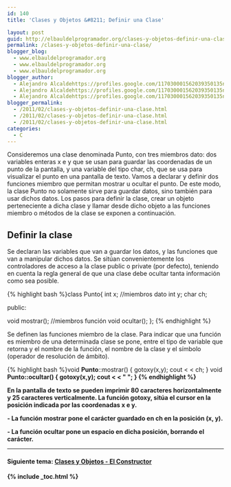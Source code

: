 ```yaml
---
id: 140
title: 'Clases y Objetos &#8211; Definir una Clase'

layout: post
guid: http://elbauldelprogramador.org/clases-y-objetos-definir-una-clase/
permalink: /clases-y-objetos-definir-una-clase/
blogger_blog:
  - www.elbauldelprogramador.org
  - www.elbauldelprogramador.org
  - www.elbauldelprogramador.org
blogger_author:
  - Alejandro Alcaldehttps://profiles.google.com/117030001562039350135noreply@blogger.com
  - Alejandro Alcaldehttps://profiles.google.com/117030001562039350135noreply@blogger.com
  - Alejandro Alcaldehttps://profiles.google.com/117030001562039350135noreply@blogger.com
blogger_permalink:
  - /2011/02/clases-y-objetos-definir-una-clase.html
  - /2011/02/clases-y-objetos-definir-una-clase.html
  - /2011/02/clases-y-objetos-definir-una-clase.html
categories:
  - C
---
```

<div class="iconcpp">
</div>

Consideremos una clase denominada Punto, con tres miembros dato: dos variables enteras x e y que se usan para guardar las coordenadas de un punto de la pantalla, y una variable del tipo char, ch, que se usa para visualizar el punto en una pantalla de texto. Vamos a declarar y definir dos funciones miembro que permitan mostrar u ocultar el punto. De este modo, la clase Punto no solamente sirve para guardar datos, sino también para usar dichos datos. Los pasos para definir la clase, crear un objeto perteneciente a dicha clase y llamar desde dicho objeto a las funciones miembro o métodos de la clase se exponen a continuación.  
  
<!--more-->

## Definir la clase



Se declaran las variables que van a guardar los datos, y las funciones que van a manipular dichos datos. Se sitúan convenientemente los controladores de acceso a la clase public o private (por defecto), teniendo en cuenta la regla general de que una clase debe ocultar tanta información como sea posible.

{% highlight bash %}class Punto{
  int x;          <span class="comentario">//miembros dato</span>
  int y;
  char ch;

public:

  void mostrar(); <span class="comentario">//miembros función</span>
  void ocultar();
};
{% endhighlight %}



Se definen las funciones miembro de la clase. Para indicar que una función es miembro de una determinada clase se pone, entre el tipo de variable que retorna y el nombre de la función, el nombre de la clase y el símbolo (operador de resolución de ámbito).

{% highlight bash %}void <b>Punto</b>::mostrar() {
  gotoxy(x,y);
  cout < < ch;
}
void <b>Punto::ocultar() {
  gotoxy(x,y);
  cout < < " ";
}
{% endhighlight %}


<p>
  
</p>


<p>
  En la pantalla de texto se pueden imprimir 80 caracteres horizontalmente y 25 caracteres verticalmente. La función gotoxy, sitúa el cursor en la posición indicada por las coordenadas x e y.
</p>


<p>
  - La función mostrar pone el carácter guardado en ch en la posición (x, y).
</p>


<p>
  - La función ocultar pone un espacio en dicha posición, borrando el carácter.
</p>


<hr />

<h4 class="referencia">
  Siguiente tema: <a href="http://elbauldelprogramador.com/clases-y-objetos-el-constructor/">Clases y Objetos - El Constructor</a>
</h4>




{% include _toc.html %}
